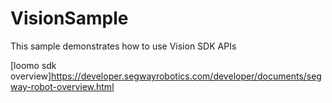 # VisionSample
This sample demonstrates how to use Vision SDK APIs

[loomo sdk overview]https://developer.segwayrobotics.com/developer/documents/segway-robot-overview.html
